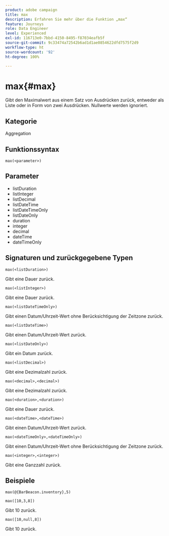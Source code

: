 ```yaml
---
product: adobe campaign
title: max
description: Erfahren Sie mehr über die Funktion „max“
feature: Journeys
role: Data Engineer
level: Experienced
exl-id: 116713e0-7bbd-4150-8495-f87034eafb5f
source-git-commit: 9c33474a72542b6ad1d1ae0854622dfd7575f2d9
workflow-type: ht
source-wordcount: '92'
ht-degree: 100%

---
```


# max{#max}

Gibt den Maximalwert aus einem Satz von Ausdrücken zurück, entweder als Liste oder in Form von zwei Ausdrücken. Nullwerte werden ignoriert.

## Kategorie

Aggregation

## Funktionssyntax

`max(<parameter>)`

## Parameter

* listDuration
* listInteger
* listDecimal
* listDateTime
* listDateTimeOnly
* listDateOnly
* duration
* integer
* decimal
* dateTime
* dateTimeOnly

## Signaturen und zurückgegebene Typen

`max(<listDuration>)`

Gibt eine Dauer zurück.

`max(<listInteger>)`

Gibt eine Dauer zurück.

`max(<listDateTimeOnly>)`

Gibt einen Datum/Uhrzeit-Wert ohne Berücksichtigung der Zeitzone zurück.

`max(<listDateTime>)`

Gibt einen Datum/Uhrzeit-Wert zurück.

`max(<listDateOnly>)`

Gibt ein Datum zurück.

`max(<listDecimal>)`

Gibt eine Dezimalzahl zurück.

`max(<decimal>,<decimal>)`

Gibt eine Dezimalzahl zurück.

`max(<duration>,<duration>)`

Gibt eine Dauer zurück.

`max(<dateTime>,<dateTime>)`

Gibt einen Datum/Uhrzeit-Wert zurück.

`max(<dateTimeOnly>,<dateTimeOnly>)`

Gibt einen Datum/Uhrzeit-Wert ohne Berücksichtigung der Zeitzone zurück.

`max(<integer>,<integer>)`

Gibt eine Ganzzahl zurück.

## Beispiele

`max(@{BarBeacon.inventory},5)`

`max([10,3,8])`

Gibt 10 zurück.

`max([10,null,8])`

Gibt 10 zurück.
